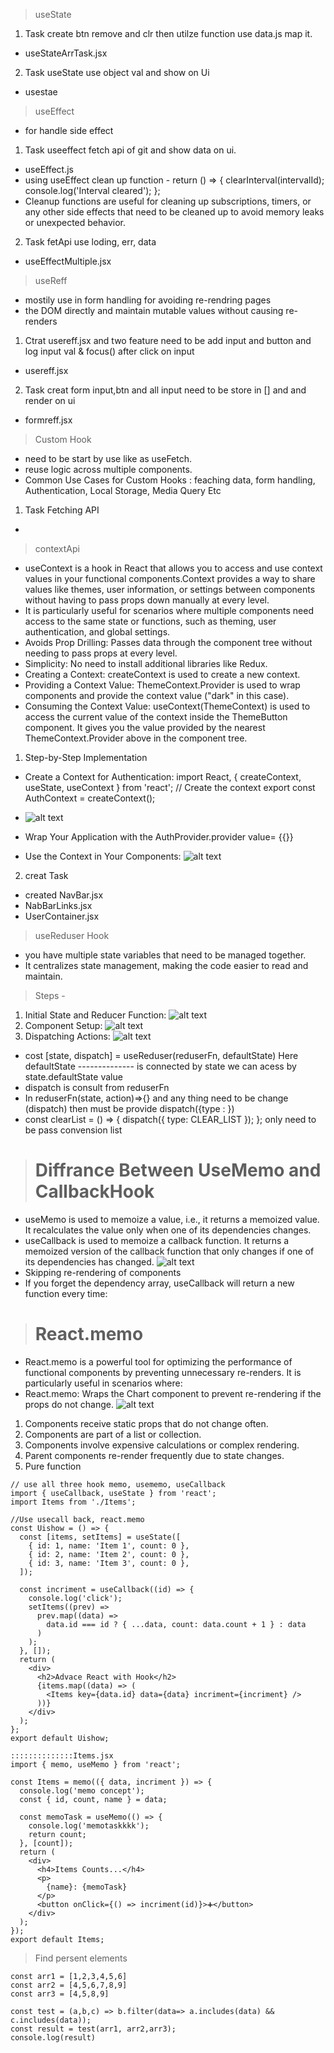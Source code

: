 > useState
01. Task create btn remove and clr then utilze function use data.js map it.
- useStateArrTask.jsx
02. Task useState use object val and show on Ui
- usestae

> useEffect
- for handle side effect
01. Task useeffect fetch api of git and show data on ui.
- useEffect.js 
- using useEffect clean up function -  return () => {
      clearInterval(intervalId);
      console.log('Interval cleared');
    };
- Cleanup functions are useful for cleaning up subscriptions, timers, or any other side effects that need to be cleaned up to avoid memory leaks or unexpected behavior.
02. Task fetApi use loding, err, data 
- useEffectMultiple.jsx

> useReff
- mostily use in form handling for avoiding re-rendring pages
- the DOM directly and maintain mutable values without causing re-renders
01. Ctrat usereff.jsx and two feature need to be add input and button and log input val & focus() after click on input
- usereff.jsx
02. Task creat form input,btn and all input need to be store in [] and and render on ui
- formreff.jsx

> Custom Hook
- need to be start by use like as useFetch.
- reuse logic across multiple components. 
- Common Use Cases for Custom Hooks : feaching data, form handling, Authentication, Local Storage, Media Query Etc
01. Task Fetching API
- 

> contextApi
- useContext is a hook in React that allows you to access and use context values in your functional components.Context provides a way to share values like themes, user information, or settings between components without having to pass props down manually at every level.
- It is particularly useful for scenarios where multiple components need access to the same state or functions, such as theming, user authentication, and global settings. 
- Avoids Prop Drilling: Passes data through the component tree without needing to pass props at every level.
- Simplicity: No need to install additional libraries like Redux.
- Creating a Context: createContext is used to create a new context.
- Providing a Context Value: ThemeContext.Provider is used to wrap components and provide the context value ("dark" in this case).
- Consuming the Context Value: useContext(ThemeContext) is used to access the current value of the context inside the ThemeButton component. It gives you the value provided by the nearest ThemeContext.Provider above in the component tree.

01. Step-by-Step Implementation
 - Create a Context for Authentication:
 import React, { createContext, useState, useContext } from 'react';
 // Create the context
export const AuthContext = createContext();
- ![alt text](img/image.png)

 - Wrap Your Application with the AuthProvider.provider value= {{}}

 - Use the Context in Your Components:
 ![alt text](img/image-1.png)

02. creat Task
- created NavBar.jsx
- NabBarLinks.jsx
- UserContainer.jsx


> useReduser Hook
- you have multiple state variables that need to be managed together.
- It centralizes state management, making the code easier to read and maintain. 
> Steps - 
1. Initial State and Reducer Function:
![alt text](img/image-2.png)
2. Component Setup:
![alt text](img/image-3.png)
3. Dispatching Actions:
![alt text](img/image-4.png)

- cost [state, dispatch] = useReduser(reduserFn, defaultState)
Here defaultState -------------- is connected by state we can acess by state.defaultState value
- dispatch is consult from reduserFn 
- In reduserFn(state, action)=>{} and any thing need to be change (dispatch) then must be provide dispatch({type : })
 -  const clearList = () => {
    dispatch({ type: CLEAR_LIST });
  }; 
  only need to be pass convension list

  > # Diffrance Between UseMemo and CallbackHook
  - useMemo is used to memoize a value, i.e., it returns a memoized value. It recalculates the value only when one of its dependencies changes.
  - useCallback is used to memoize a callback function. It returns a memoized version of the callback function that only changes if one of its dependencies has changed.
  ![alt text](img/image-5.png)
  - Skipping re-rendering of components
  - If you forget the dependency array, useCallback will return a new function every time:

  > #  React.memo
  - React.memo is a powerful tool for optimizing the performance of functional components by preventing unnecessary re-renders. It is particularly useful in scenarios where:
  - React.memo: Wraps the Chart component to prevent re-rendering if the props do not change.
  ![alt text](img/image6.png)

1. Components receive static props that do not change often. 
2. Components are part of a list or collection.
3. Components involve expensive calculations or complex rendering.
4. Parent components re-render frequently due to state changes.
5. Pure function
```
// use all three hook memo, usememo, useCallback
import { useCallback, useState } from 'react';
import Items from './Items';

//Use usecall back, react.memo
const Uishow = () => {
  const [items, setItems] = useState([
    { id: 1, name: 'Item 1', count: 0 },
    { id: 2, name: 'Item 2', count: 0 },
    { id: 3, name: 'Item 3', count: 0 },
  ]);

  const incriment = useCallback((id) => {
    console.log('click');
    setItems((prev) =>
      prev.map((data) =>
        data.id === id ? { ...data, count: data.count + 1 } : data
      )
    );
  }, []);
  return (
    <div>
      <h2>Advace React with Hook</h2>
      {items.map((data) => (
        <Items key={data.id} data={data} incriment={incriment} />
      ))}
    </div>
  );
};
export default Uishow;

::::::::::::::Items.jsx
import { memo, useMemo } from 'react';

const Items = memo(({ data, incriment }) => {
  console.log('memo concept');
  const { id, count, name } = data;

  const memoTask = useMemo(() => {
    console.log('memotaskkkk');
    return count;
  }, [count]);
  return (
    <div>
      <h4>Items Counts...</h4>
      <p>
        {name}: {memoTask}
      </p>
      <button onClick={() => incriment(id)}>➕</button>
    </div>
  );
});
export default Items;
```
> Find persent elements
```
const arr1 = [1,2,3,4,5,6]
const arr2 = [4,5,6,7,8,9]
const arr3 = [4,5,8,9]

const test = (a,b,c) => b.filter(data=> a.includes(data) && c.includes(data));
const result = test(arr1, arr2,arr3);
console.log(result)
```